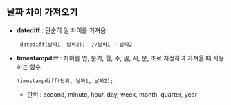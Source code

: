 ## 날짜 차이 가져오기
 - **datediff** : 단순히 일 차이를 가져옴 
     ``` MySQL
      datediff(날짜1, 날짜2);  //날짜1 - 날짜2
      ``` 
 - **timestampdiff** : 차이를 연, 분기, 월, 주, 일, 시, 분, 초로 지정하여 가져올 때 사용하는 함수
     ``` MySQL
     timestampdiff(단위, 날짜1, 날짜2); 
     ```
    - 단위 : second, minute, hour, day, week, month, quarter, year
